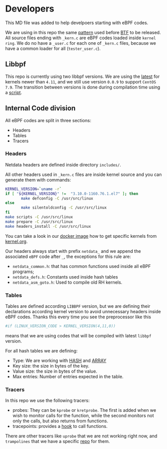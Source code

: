 # Developers

This MD file was added to help develpoers starting with eBPF codes.

We are using in this repo the same [pattern](https://elixir.bootlin.com/linux/v4.20.17/source/samples/bpf) used before
[BTF](https://docs.kernel.org/bpf/btf.html) to be released. All source files ending with `_kern.c` are eBPF codes
loaded inside `kernel ring`. We do no have a `_user.c` for each one of `_kern.c` files, because we have a common loader for
all (`tester_user.c`).

## Libbpf

This repo is currently using two libbpf versions. We are using the [latest](https://github.com/netdata/libbpf) for kernels newer
than `4.11`, and we still use version `0.0.9` to support `CentOS 7.9`. The transition between versions is done during compilation
time using a [script](https://github.com/netdata/kernel-collector/blob/master/.dockerfiles/change_libbpf.sh).

## Internal Code division

All eBPF codes are split in three sections:

-  Headers
-  Tables
-  Tracers


### Headers

Netdata headers are defined inside directory `includes/`.

All other headers used in `_kern.c` files are inside kernel source and you can generate them with commands:

```sh
KERNEL_VERSION=`uname -r`
if [ "${KERNEL_VERSION}" !=  "3.10.0-1160.76.1.el7" ]; then
       make defconfig -C /usr/src/linux
else
       make silentoldconfig -C /usr/src/linux
fi   
make scripts -C /usr/src/linux
make prepare -C /usr/src/linux
make headers_install -C /usr/src/linux
```

You can take a look in our [docker image](https://github.com/netdata/kernel-collector/blob/master/Dockerfile.glibc.generic) how
to get specific kernels from [kernel.org](https://kernel.org/).

Our headers always start with prefix `netdata_` and we append the associated `eBPF` code after `_`, the exceptions for this rule
are:

- `netdata_common.h`: that has common functions used inside all eBPF programs;
- `netdata_defs.h`: Constants used inside hash tables
- `netdata_asm_goto.h`: Used to compile old RH kernels.

### Tables

Tables are defined according `LIBBPF` version, but we are defining their declarations according kernel version to avoid
unnecessary headers inside eBPF codes. Thanks this every time you see the preprocessor like this

```sh
#if (LINUX_VERSION_CODE > KERNEL_VERSION(4,11,0))
```

means that we are using codes that will be compiled with latest `libbpf` version.


For all hash tables we are defining:

- Type: We are working with [HASH](https://docs.kernel.org/bpf/map_hash.html) and  [ARRAY](https://docs.kernel.org/bpf/map_array.html)
- Key size: the size in bytes of the key.
- Value size: the size in bytes of the value.
- Max entries: Number of entries expected in the table.

### Tracers

In this repo we use the following tracers:

- probes: They can be `kprobe` or `kretprobe`. The first is added when we wish to monitor calls for the function, while the second
monitors not only the calls, but also returns from functions.
- tracepoints: provides a [hook](https://docs.kernel.org/trace/tracepoints.html) to call functions.

There are other tracers like `uprobe` that we are not working right now, and `trampolines` that we have a specific 
[repo](https://github.com/netdata/ebpf-co-re) for them.

